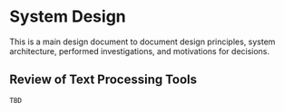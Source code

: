 # System Design

This is a main design document to document design principles, system architecture, performed investigations, and motivations for decisions.

## Review of Text Processing Tools

`TBD`
